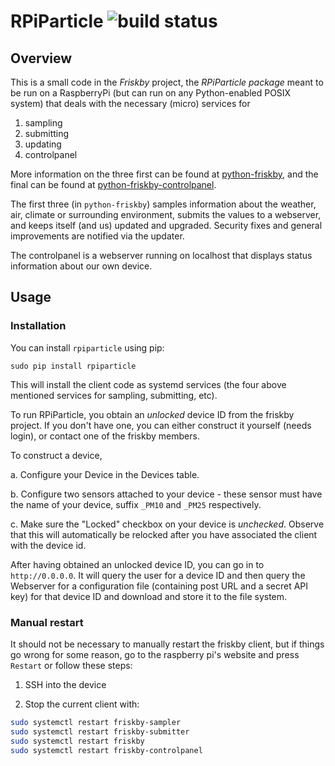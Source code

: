 # RPiParticle ![build status](https://api.travis-ci.org/FriskByBergen/RPiParticle.svg?branch=master "TravisCI Build Status")

## Overview

This is a small code in the _Friskby_ project, the *RPiParticle package* meant
to be run on a RaspberryPi (but can run on any Python-enabled POSIX system) that
deals with the necessary (micro) services for

1. sampling
2. submitting
3. updating
4. controlpanel

More information on the three first can be found at
[python-friskby](https://github.com/FriskByBergen/python-friskby), and the final
can be found at
[python-friskby-controlpanel](https://github.com/FriskByBergen/python-friskby-controlpanel/).

The first three (in `python-friskby`) samples information about the weather,
air, climate or surrounding environment, submits the values to a webserver, and
keeps itself (and us) updated and upgraded.  Security fixes and general
improvements are notified via the updater.

The controlpanel is a webserver running on localhost that displays status
information about our own device.



## Usage

### Installation

You can install `rpiparticle` using pip:

```
sudo pip install rpiparticle
```

This will install the client code as systemd services (the four above mentioned
services for sampling, submitting, etc).

To run RPiParticle, you obtain an _unlocked_ device ID from the friskby project.
If you don't have one, you can either construct it yourself (needs login), or
contact one of the friskby members.

To construct a device,

a. Configure your Device in the Devices table.

b. Configure two sensors attached to your device - these sensor must have the
name of your device, suffix `_PM10` and `_PM25` respectively.

c. Make sure the "Locked" checkbox on your device is *unchecked*.  Observe that
this will automatically be relocked after you have associated the client with
the device id.


After having obtained an unlocked device ID, you can go in to `http://0.0.0.0`.
It will query the user for a device ID and then query the Webserver for a
configuration file (containing post URL and a secret API key) for that device ID
and download and store it to the file system.




### Manual restart

It should not be necessary to manually restart the friskby client, but if things
go wrong for some reason, go to the raspberry pi's website and press `Restart`
or follow these steps:

1. SSH into the device

2. Stop the current client with:
```bash
sudo systemctl restart friskby-sampler
sudo systemctl restart friskby-submitter
sudo systemctl restart friskby
sudo systemctl restart friskby-controlpanel
```
